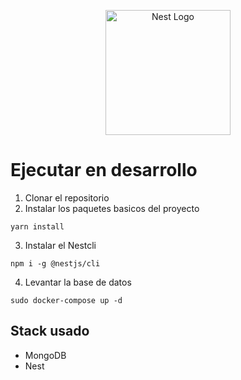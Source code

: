 <p align="center">
  <a href="http://nestjs.com/" target="blank"><img src="https://nestjs.com/img/logo-small.svg" width="200" alt="Nest Logo" /></a>
</p>

# Ejecutar en desarrollo

1. Clonar el repositorio
2. Instalar los paquetes basicos del proyecto
```
yarn install
```
3. Instalar el Nestcli
```
npm i -g @nestjs/cli
```
4. Levantar la base de datos
```
sudo docker-compose up -d
```
## Stack usado
* MongoDB
* Nest